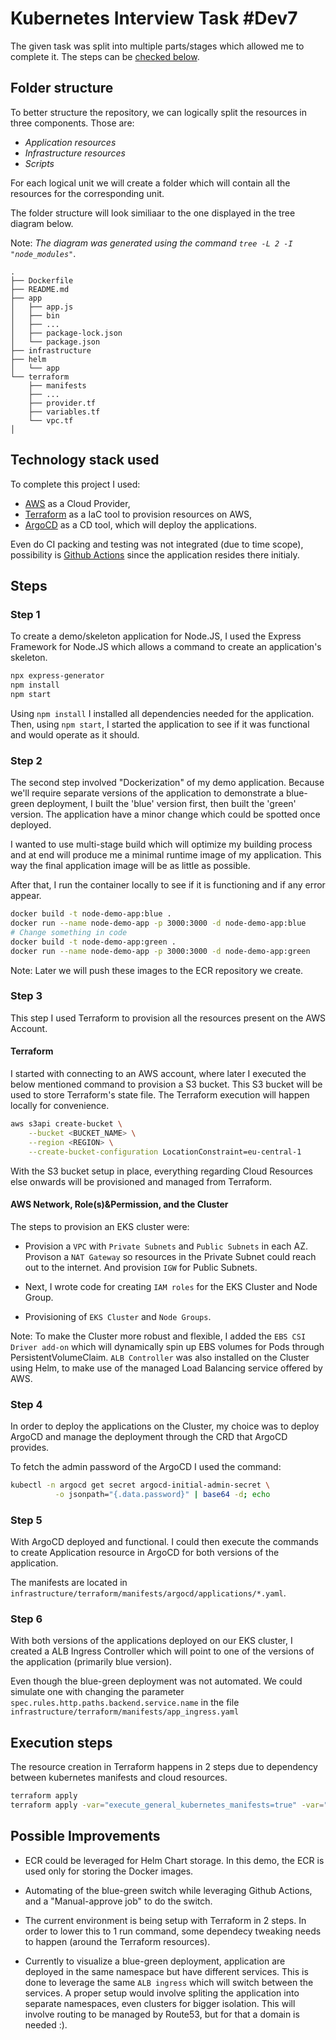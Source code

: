 # Kubernetes Interview Task #Dev7

The given task was split into multiple parts/stages which allowed me to complete it. The steps can be [checked below](#steps).

## Folder structure

To better structure the repository, we can logically split the resources in three components. Those are:

- *Application resources*
- *Infrastructure resources*
- *Scripts*

For each logical unit we will create a folder which will contain all the resources for the corresponding unit.

The folder structure will look similiaar to the one displayed in the tree diagram below.

Note: _The diagram was generated using the command `tree -L 2 -I "node_modules"`_.

```
.
├── Dockerfile
├── README.md
├── app
│   ├── app.js
│   ├── bin
│   ├── ...
│   ├── package-lock.json
│   └── package.json
├── infrastructure
├── helm
│   └── app
└── terraform
    ├── manifests
    ├── ...
    ├── provider.tf
    ├── variables.tf
    └── vpc.tf
│
```

## Technology stack used

To complete this project I used: 

- [AWS](https://aws.amazon.com/) as a Cloud Provider, 
- [Terraform](https://www.terraform.io/) as a IaC tool to provision resources on AWS, 
- [ArgoCD](https://argo-cd.readthedocs.io/en/stable/) as a CD tool, which will deploy the applications. 

Even do CI packing and testing was not integrated (due to time scope), possibility is [Github Actions](https://docs.github.com/en/actions) since the application resides there initialy.

## Steps

### Step 1

To create a demo/skeleton application for Node.JS, I used the Express Framework for Node.JS which allows a command to create an application's skeleton.

```bash
npx express-generator
npm install
npm start
```

Using `npm install` I installed all dependencies needed for the application. Then, using `npm start`, I started the application to see if it was functional and would operate as it should.

### Step 2

The second step involved "Dockerization" of my demo application. Because we'll require separate versions of the application to demonstrate a blue-green deployment, I built the 'blue' version first, then built the 'green' version. The application have a minor change which could be spotted once deployed.

I wanted to use multi-stage build which will optimize my building process and at end will produce me a minimal runtime image of my application. This way the final application image will be as little as possible.

After that, I run the container locally to see if it is functioning and if any error appear.

```bash
docker build -t node-demo-app:blue .
docker run --name node-demo-app -p 3000:3000 -d node-demo-app:blue
# Change something in code
docker build -t node-demo-app:green .
docker run --name node-demo-app -p 3000:3000 -d node-demo-app:green
```

Note: Later we will push these images to the ECR repository we create.

### Step 3

This step I used Terraform to provision all the resources present on the AWS Account. 

#### Terraform

I started with connecting to an AWS account, where later I executed the below mentioned command to provision a S3 bucket. This S3 bucket will be used to store Terraform's state file. The Terraform execution will happen locally for convenience.

```bash
aws s3api create-bucket \
    --bucket <BUCKET_NAME> \
    --region <REGION> \
    --create-bucket-configuration LocationConstraint=eu-central-1
```

With the S3 bucket setup in place, everything regarding Cloud Resources else onwards will be provisioned and managed from Terraform.

#### AWS Network, Role(s)&Permission, and the Cluster
 
The steps to provision an EKS cluster were:

- Provision a `VPC` with `Private Subnets` and `Public Subnets` in each AZ. Provison a `NAT Gateway` so resources in the Private Subnet could reach out to the internet. And provision `IGW` for Public Subnets.

- Next, I wrote code for creating `IAM roles` for the EKS Cluster and Node Group.

- Provisioning of `EKS Cluster` and `Node Groups`.


Note: To make the Cluster more robust and flexible, I added the `EBS CSI Driver add-on` which will dynamically spin up EBS volumes for Pods through PersistentVolumeClaim. `ALB Controller` was also installed on the Cluster using Helm, to make use of the managed Load Balancing service offered by AWS.

### Step 4

In order to deploy the applications on the Cluster, my choice was to deploy ArgoCD and manage the deployment through the CRD that ArgoCD provides.

To fetch the admin password of the ArgoCD I used the command:

```bash
kubectl -n argocd get secret argocd-initial-admin-secret \
          -o jsonpath="{.data.password}" | base64 -d; echo
```

### Step 5

With ArgoCD deployed and functional. I could then execute the commands to create Application resource in ArgoCD for both versions of the application.

The manifests are located in `infrastructure/terraform/manifests/argocd/applications/*.yaml`.

### Step 6

With both versions of the applications deployed on our EKS cluster, I created a ALB Ingress Controller which will point to one of the versions of the application (primarily blue version).

Even though the blue-green deployment was not automated. We could simulate one with changing the parameter `spec.rules.http.paths.backend.service.name` in the file `infrastructure/terraform/manifests/app_ingress.yaml`

## Execution steps

The resource creation in Terraform happens in 2 steps due to dependency between kubernetes manifests and cloud resources.

```bash
terraform apply
terraform apply -var="execute_general_kubernetes_manifests=true" -var="execute_argocd_kubernetes_manifests=true" -var="execute_helm_releases=true"
```

## Possible Improvements

- ECR could be leveraged for Helm Chart storage. In this demo, the ECR is used only for storing the Docker images.

- Automating of the blue-green switch while leveraging Github Actions, and a "Manual-approve job" to do the switch.

- The current environment is being setup with Terraform in 2 steps. In order to lower this to 1 run command, some dependecy tweaking needs to happen (around the Terraform resources).

- Currently to visualize a blue-green deployment, application are deployed in the same namespace but have different services. This is done to leverage the same `ALB ingress` which will switch between the services. A proper setup would involve spliting the application into separate namespaces, even clusters for bigger isolation. This will involve routing to be managed by Route53, but for that a domain is needed :).
